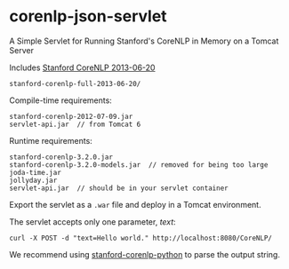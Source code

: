 corenlp-json-servlet
====================

A Simple Servlet for Running Stanford's CoreNLP in Memory on a Tomcat Server

Includes [Stanford CoreNLP 2013-06-20](http://nlp.stanford.edu/software/corenlp.shtml) 
``` 
stanford-corenlp-full-2013-06-20/
```

Compile-time requirements:
```
stanford-corenlp-2012-07-09.jar
servlet-api.jar  // from Tomcat 6
```

Runtime requirements:
```
stanford-corenlp-3.2.0.jar
stanford-corenlp-3.2.0-models.jar  // removed for being too large
joda-time.jar
jollyday.jar
servlet-api.jar  // should be in your servlet container
```

Export the servlet as a ```.war``` file and deploy in a Tomcat environment.

The servlet accepts only one parameter, _text_:
```
curl -X POST -d "text=Hello world." http://localhost:8080/CoreNLP/
```

We recommend using [stanford-corenlp-python](https://github.com/dasmith/stanford-corenlp-python) to parse the output string.

